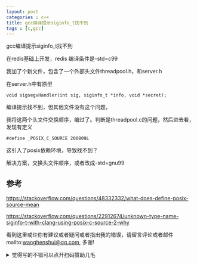 ```yaml
---
layout: post
categories : c++
title: gcc编译提示siginfo_t找不到
tags : [c,gcc]
---
```

  



gcc编译提示siginfo_t找不到



在redis基础上开发，redis 编译条件是-std=c99

我加了个新文件，包含了一个外部头文件threadpool.h，和server.h

在server.h中有原型

```void sigsegvHandler(int sig, siginfo_t *info, void *secret);```

 编译提示找不到，但其他文件没有这个问题，

我将这两个头文件交换顺序，编过了。判断是threadpool.c的问题，然后进去看，发现有定义

```#define _POSIX_C_SOURCE 200809L```

这引入了posix依赖环境，导致找不到？

解决方案，交换头文件顺序，或者改成-std=gnu99

## 参考

https://stackoverflow.com/questions/48332332/what-does-define-posix-source-mean

https://stackoverflow.com/questions/22912674/unknown-type-name-siginfo-t-with-clang-using-posix-c-source-2-why

看到这里或许你有建议或者疑问或者指出我的错误，请留言评论或者邮件mailto:wanghenshui@qq.com, 多谢! 
<details>
<summary>觉得写的不错可以点开扫码赞助几毛</summary>
![微信转账](https://wanghenshui.github.io/assets/wepay.png)
</details>